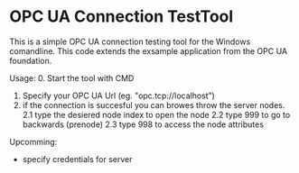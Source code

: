 # OPC UA Connection TestTool
This is a simple OPC UA connection testing tool for the Windows comandline.
This code extends the exsample application from the OPC UA foundation.

Usage:
0. Start the tool with CMD
1. Specify your OPC UA Url (eg. "opc.tcp://localhost")
2. if the connection is succesful you can browes throw the server nodes.
  2.1 type the desiered node index to open the node
  2.2 type 999 to go to backwards (prenode)
  2.3 type 998 to access the node attributes

Upcomming:
- specify credentials for server
